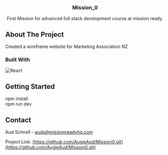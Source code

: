<!-- PROJECT LOGO -->

<h3 align="center">Mission_0</h3>

  <p align="center">
   First Mission for advanced full stack development course at mission ready.
  </p>
</div>

<!-- ABOUT THE PROJECT -->

## About The Project

Created a wireframe website for Marketing Association NZ

### Built With

![React][React.js]

<!-- GETTING STARTED -->

## Getting Started

npm install <br/>
npm run dev

<!-- CONTACT -->

## Contact

Aud Schnell - auds@missionreadyhq.com

Project Link: [https://github.com/AugieAud/Mission0.git](https://github.com/AugieAud/Mission0.git)

[contributors-shield]: https://img.shields.io/github/contributors/github_username/repo_name.svg?style=for-the-badge
[React.js]: https://img.shields.io/badge/React-20232A?style=for-the-badge&logo=react&logoColor=61DAFB
